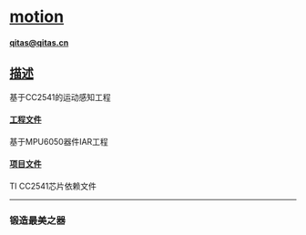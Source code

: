 ﻿# [motion](https://github.com/qitas/motion) 

#### qitas@qitas.cn

## [描述](https://github.com/qitas/motion/wiki) 

基于CC2541的运动感知工程

#### [工程文件](user/)

基于MPU6050器件IAR工程

#### [项目文件](Components/)

TI CC2541芯片依赖文件

---

### 锻造最美之器

